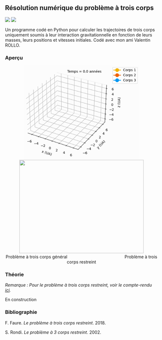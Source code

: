 ## Résolution numérique du problème à trois corps

![](https://img.shields.io/badge/Language-Python-blue.png) ![](https://img.shields.io/badge/Version-Finale-success.png)

Un programme codé en Python pour calculer les trajectoires de trois corps uniquement soumis à leur interaction gravitationnelle en fonction de leurs masses, leurs positions et vitesses initiales. Codé avec mon ami Valentin ROLLO.

### Aperçu

<div align="center">
  <img src="/resources/problème-à-trois-corps-général.gif" width="380" height="308"/> <img src="/resources/problème-à-trois-corps-restreint.gif" width="410" height="308"/>
</div>

<div align="center">
  Problème à trois corps général                                                Problème à trois corps restreint
</div>

### Théorie

*Remarque : Pour le problème à trois corps restreint, voir le compte-rendu [ici](https://github.com/nathanzimniak/three-body-problem/blob/main/compte-rendu-restreint.pdf).*

En construction

### Bibliographie

F. Faure. *Le problème à trois corps restreint*. 2018.

S. Rondi. *Le problème à 3 corps restreint*. 2002.

